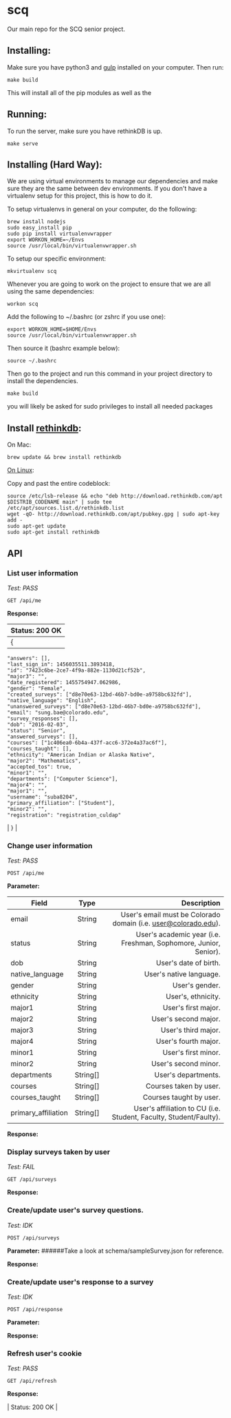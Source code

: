 # scq
Our main repo for the SCQ senior project.

## Installing:

Make sure you have python3 and [gulp](https://github.com/gulpjs/gulp/blob/master/docs/getting-started.md) installed on your computer. Then run:

```
make build
```

This will install all of the pip modules as well as the

## Running:

To run the server, make sure you have rethinkDB is up.

```
make serve
```

## Installing (Hard Way):
We are using virtual environments to manage our dependencies and make sure they are the same between dev environments. If you don't have a virtualenv setup for this project, this is how to do it.

To setup virtualenvs in general on your computer, do the following:
```
brew install nodejs
sudo easy_install pip
sudo pip install virtualenvwrapper
export WORKON_HOME=~/Envs
source /usr/local/bin/virtualenvwrapper.sh
```

To setup our specific environment:
```
mkvirtualenv scq
```

Whenever you are going to work on the project to ensure that we are all using the same dependencies:
```
workon scq
```

Add the following to ~/.bashrc (or zshrc if you use one):

```
export WORKON_HOME=$HOME/Envs
source /usr/local/bin/virtualenvwrapper.sh
```

Then source it (bashrc example below):
```
source ~/.bashrc
```

Then go to the project and run this command in your project directory to install the dependencies.
```
make build
```
you will likely be asked for sudo privileges to install all needed packages

## Install [rethinkdb]( https://rethinkdb.com/docs/install/):

On Mac:

```
brew update && brew install rethinkdb
```

[On Linux](https://www.rethinkdb.com/docs/install/ubuntu/):

Copy and past the entire codeblock:

```
source /etc/lsb-release && echo "deb http://download.rethinkdb.com/apt $DISTRIB_CODENAME main" | sudo tee /etc/apt/sources.list.d/rethinkdb.list
wget -qO- http://download.rethinkdb.com/apt/pubkey.gpg | sudo apt-key add -
sudo apt-get update
sudo apt-get install rethinkdb
```

## API

### List user information
*Test: PASS*
```
GET /api/me
```
**Response:**

| Status: 200 OK                                                      |
|---------------------------------------------------------------------|
| {                                                                   |
    "answers": [],
    "last_sign_in": 1456035511.3893418,
    "id": "7423c6be-2ce7-4f9a-882e-1130d21cf52b",
    "major3": "",
    "date_registered": 1455754947.062986,
    "gender": "Female",
    "created_surveys": ["d8e70e63-12bd-46b7-bd0e-a9758bc632fd"],
    "native_language": "English",
    "unanswered_surveys": ["d8e70e63-12bd-46b7-bd0e-a9758bc632fd"],
    "email": "sung.bae@colorado.edu",
    "survey_responses": [],
    "dob": "2016-02-03",
    "status": "Senior",
    "answered_surveys": [],
    "courses": ["1c406ea0-6b4a-437f-acc6-372e4a37ac6f"],
    "courses_taught": [],
    "ethnicity": "American Indian or Alaska Native",
    "major2": "Mathematics",
    "accepted_tos": true,
    "minor1": "",
    "departments": ["Computer Science"],
    "major4": "",
    "major1": "",
    "username": "suba8204",
    "primary_affiliation": ["Student"],
    "minor2": "",
    "registration": "registration_culdap"
| }                                                                   |

### Change user information
*Test: PASS*
```
POST /api/me
```
**Parameter:**

| Field               | Type          | Description                                                       |
| ------------------- |:-------------:| -----------------------------------------------------------------:|
| email               | String        | User's email must be Colorado domain (i.e. user@colorado.edu).    |
| status              | String        | User's academic year (i.e. Freshman, Sophomore, Junior, Senior).  |
| dob                 | String        | User's date of birth.                                             |
| native_language     | String        | User's native language.                                           |
| gender              | String        | User's gender.                                                    |
| ethnicity           | String        | User's, ethnicity.                                                |
| major1              | String        | User's first major.                                               |
| major2              | String        | User's second major.                                              |
| major3              | String        | User's third major.                                               |
| major4              | String        | User's fourth major.                                              |
| minor1              | String        | User's first minor.                                               |
| minor2              | String        | User's second minor.                                              |
| departments         | String[]      | User's departments.                                               |
| courses             | String[]      | Courses taken by user.                                            |
| courses_taught      | String[]      | Courses taught by user.                                           |
| primary_affiliation | String[]      | User's affiliation to CU (i.e. Student, Faculty, Student/Faulty). |

**Response:**

### Display surveys taken by user
*Test: FAIL*
```
GET /api/surveys
```
**Response:**

### Create/update user's survey questions.
*Test: IDK*
```
POST /api/surveys
```
**Parameter:**
######Take a look at schema/sampleSurvey.json for reference.

**Response:**

### Create/update user's response to a survey
*Test: IDK*
```
POST /api/response
```
**Parameter:**

**Response:**

### Refresh user's cookie
*Test: PASS*
```
GET /api/refresh
```
**Response:**

| Status: 200 OK                                                      |
